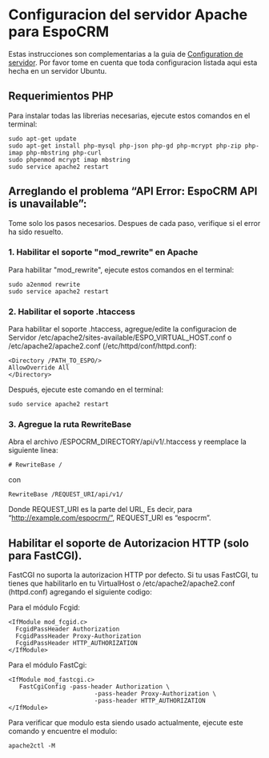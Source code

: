 # Configuracion del servidor Apache para EspoCRM

Estas instrucciones son complementarias a la guia de [Configuration de servidor](server-configuration.md). Por favor tome en cuenta que toda configuracion listada aqui esta hecha en un servidor Ubuntu.

## Requerimientos PHP

Para instalar todas las librerias necesarias, ejecute estos comandos en el terminal:

```
sudo apt-get update
sudo apt-get install php-mysql php-json php-gd php-mcrypt php-zip php-imap php-mbstring php-curl
sudo phpenmod mcrypt imap mbstring
sudo service apache2 restart
```

## Arreglando el problema “API Error: EspoCRM API is unavailable”:

Tome solo los pasos necesarios. Despues de cada paso, verifique si el error ha sido resuelto.

### 1. Habilitar el soporte "mod_rewrite" en Apache

Para habilitar "mod_rewrite", ejecute estos comandos en el terminal:

```
sudo a2enmod rewrite
sudo service apache2 restart
```

### 2. Habilitar el soporte .htaccess

Para habilitar el soporte .htaccess, agregue/edite la configuracion de Servidor /etc/apache2/sites-available/ESPO_VIRTUAL_HOST.conf o /etc/apache2/apache2.conf (/etc/httpd/conf/httpd.conf):

```
<Directory /PATH_TO_ESPO/>
AllowOverride All
</Directory>
```

Después, ejecute este comando en el terminal:

```
sudo service apache2 restart
```

### 3. Agregue la ruta RewriteBase

Abra el archivo /ESPOCRM_DIRECTORY/api/v1/.htaccess y reemplace la siguiente linea:

```
# RewriteBase /
```

con

```
RewriteBase /REQUEST_URI/api/v1/
```

Donde REQUEST_URI es la parte del URL, Es decir, para “http://example.com/espocrm/”, REQUEST_URI es “espocrm”.


## Habilitar el soporte de Autorizacion HTTP (solo para FastCGI).

FastCGI no suporta la autorizacion HTTP por defecto. Si tu usas FastCGI, tu tienes que habilitarlo en tu VirtualHost o /etc/apache2/apache2.conf (httpd.conf) agregando el siguiente codigo:

Para el módulo Fcgid:

```
<IfModule mod_fcgid.c>
  FcgidPassHeader Authorization
  FcgidPassHeader Proxy-Authorization
  FcgidPassHeader HTTP_AUTHORIZATION  
</IfModule>
```

Para el módulo FastCgi:

```
<IfModule mod_fastcgi.c>
   FastCgiConfig -pass-header Authorization \
                        -pass-header Proxy-Authorization \
                        -pass-header HTTP_AUTHORIZATION  
</IfModule>
```

Para verificar que modulo esta siendo usado actualmente, ejecute este comando y encuentre el modulo:

```
apache2ctl -M
```
